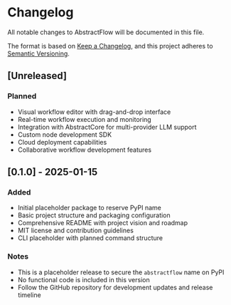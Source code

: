 # Changelog

All notable changes to AbstractFlow will be documented in this file.

The format is based on [Keep a Changelog](https://keepachangelog.com/en/1.0.0/),
and this project adheres to [Semantic Versioning](https://semver.org/spec/v2.0.0.html).

## [Unreleased]

### Planned
- Visual workflow editor with drag-and-drop interface
- Real-time workflow execution and monitoring
- Integration with AbstractCore for multi-provider LLM support
- Custom node development SDK
- Cloud deployment capabilities
- Collaborative workflow development features

## [0.1.0] - 2025-01-15

### Added
- Initial placeholder package to reserve PyPI name
- Basic project structure and packaging configuration
- Comprehensive README with project vision and roadmap
- MIT license and contribution guidelines
- CLI placeholder with planned command structure

### Notes
- This is a placeholder release to secure the `abstractflow` name on PyPI
- No functional code is included in this version
- Follow the GitHub repository for development updates and release timeline
